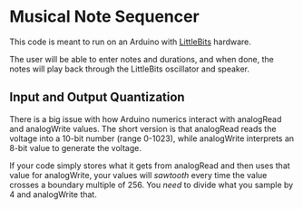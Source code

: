 # Musical Note Sequencer

This code is meant to run on an Arduino with [LittleBits](http://littlebits.cc "LittleBits homepage") hardware. 

The user will be able to enter notes and durations, and when done, the notes will play back through the LittleBits oscillator and speaker. 

## Input and Output Quantization

There is a big issue with how Arduino numerics interact with analogRead and analogWrite values. The short version is that analogRead reads the voltage into a 10-bit number (range 0-1023), while analogWrite interprets an 8-bit value to generate the voltage. 

If your code simply stores what it gets from analogRead and then uses that value for analogWrite, your values will *sawtooth* every time the value crosses a boundary multiple of 256. You *need* to divide what you sample by 4 and analogWrite that. 
